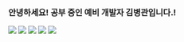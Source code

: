 <h3>안녕하세요! 공부 중인 예비 개발자 김병관입니다.! </h3>
<img src="https://img.shields.io/badge/java-red?style=for-the-badge&logo=java&logoColor=white">
<img src="https://img.shields.io/badge/js-yellow?style=for-the-badge&logo=javaScript&logoColor=white">
<img src="https://img.shields.io/badge/Spring boot-green?style=for-the-badge&logo=Spring boot&logoColor=white">
<img src="https://img.shields.io/badge/css-gray?style=for-the-badge&logo=css&logoColor=white">
<img src="https://img.shields.io/badge/HTML-red?style=for-the-badge&logo=HTML&logoColor=white">
